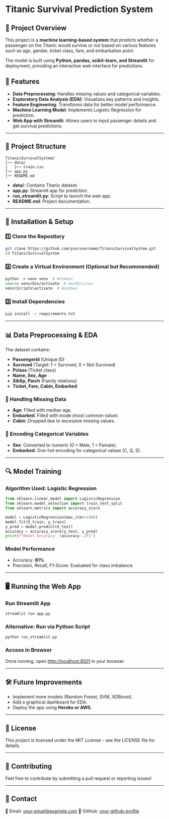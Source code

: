 # Titanic Survival Prediction System

## 📌 Project Overview
This project is a **machine learning-based system** that predicts whether a passenger on the Titanic would survive or not based on various features such as age, gender, ticket class, fare, and embarkation point.

The model is built using **Python, pandas, scikit-learn, and Streamlit** for deployment, providing an interactive web interface for predictions.

## 🚀 Features
- **Data Preprocessing**: Handles missing values and categorical variables.
- **Exploratory Data Analysis (EDA)**: Visualizes key patterns and insights.
- **Feature Engineering**: Transforms data for better model performance.
- **Machine Learning Model**: Implements Logistic Regression for prediction.
- **Web App with Streamlit**: Allows users to input passenger details and get survival predictions.

---

## 📂 Project Structure
```
TitanicSurvivalSystem/
│── data/
│   ├── train.csv
│── app.py
│── README.md
```
- **data/**: Contains Titanic dataset.
- **app.py**: Streamlit app for prediction.
- **run_streamlit.py**: Script to launch the web app.
- **README.md**: Project documentation.
---

## 🔧 Installation & Setup
### 1️⃣ Clone the Repository
```bash
git clone https://github.com/yourusername/TitanicSurvivalSystem.git
cd TitanicSurvivalSystem
```

### 2️⃣ Create a Virtual Environment (Optional but Recommended)
```bash
python -m venv venv  # Windows
source venv/bin/activate  # macOS/Linux
venv\Scripts\activate  # Windows
```

### 3️⃣ Install Dependencies
```bash
pip install -r requirements.txt
```

---

## 📊 Data Preprocessing & EDA
The dataset contains:
- **PassengerId** (Unique ID)
- **Survived** (Target: 1 = Survived, 0 = Not Survived)
- **Pclass** (Ticket class)
- **Name, Sex, Age**
- **SibSp, Parch** (Family relations)
- **Ticket, Fare, Cabin, Embarked**

### 🔹 Handling Missing Data
- **Age**: Filled with median age.
- **Embarked**: Filled with mode (most common value).
- **Cabin**: Dropped due to excessive missing values.

### 🔹 Encoding Categorical Variables
- **Sex**: Converted to numeric (0 = Male, 1 = Female).
- **Embarked**: One-hot encoding for categorical values (C, Q, S).

---

## 🔍 Model Training
### **Algorithm Used**: Logistic Regression
```python
from sklearn.linear_model import LogisticRegression
from sklearn.model_selection import train_test_split
from sklearn.metrics import accuracy_score

model = LogisticRegression(max_iter=1000)
model.fit(X_train, y_train)
y_pred = model.predict(X_test)
accuracy = accuracy_score(y_test, y_pred)
print(f"Model Accuracy: {accuracy:.2f}")
```
### **Model Performance**
- Accuracy: **81%**
- Precision, Recall, F1-Score: Evaluated for class imbalance.

---

## 🖥️ Running the Web App
### **Run Streamlit App**
```bash
streamlit run app.py
```
### **Alternative: Run via Python Script**
```bash
python run_streamlit.py
```
### **Access in Browser**
Once running, open [http://localhost:8501](http://localhost:8501) in your browser.

---

## 🛠️ Future Improvements
- Implement more models (Random Forest, SVM, XGBoost).
- Add a graphical dashboard for EDA.
- Deploy the app using **Heroku or AWS**.

---

## 📜 License
This project is licensed under the MIT License - see the LICENSE file for details.

---

## 🤝 Contributing
Feel free to contribute by submitting a pull request or reporting issues!

---

## 📩 Contact
📧 Email: [your-email@example.com](mailto:your-email@example.com)
📌 GitHub: [your-github-profile](https://github.com/yourusername)

